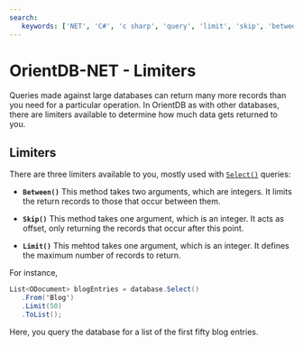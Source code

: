 ```yaml
---
search:
   keywords: ['NET', 'C#', 'c sharp', 'query', 'limit', 'skip', 'between']
---
```


# OrientDB-NET - Limiters

Queries made against large databases can return many more records than you need for a particular operation.  In OrientDB as with other databases, there are limiters available to determine how much data gets returned to you.

## Limiters

There are three limiters available to you, mostly used with [`Select()`](NET-Database-Select.md) queries:

- **`Between()`** This method takes two arguments, which are integers.  It limits the return records to those that occur between them.

- **`Skip()`** This method takes one argument, which is an integer.  It acts as offset, only returning the records that occur after this point.

- **`Limit()`** This mehtod takes one argument, which is an integer.  It defines the maximum number of records to return.

For instance,

```csharp
List<ODocument> blogEntries = database.Select()
   .From('Blog')
   .Limit(50)
   .ToList();
```

Here, you query the database for a list of the first fifty blog entries.
